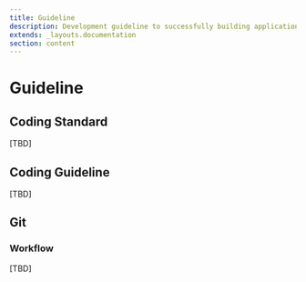 ```yaml
---
title: Guideline
description: Development guideline to successfully building application
extends: _layouts.documentation
section: content
---
```


# Guideline

## Coding Standard
[TBD]

## Coding Guideline
[TBD]

## Git

### Workflow
[TBD]
